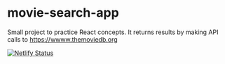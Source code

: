 # movie-search-app

Small project to practice React concepts.
It returns results by making API calls to <https://wwww.themoviedb.org>

[![Netlify Status](https://api.netlify.com/api/v1/badges/499f9d93-5400-476b-a863-0388d0b9ab30/deploy-status)](https://app.netlify.com/sites/search-tmdb/deploys)
